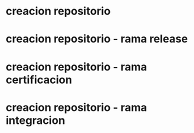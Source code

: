 # creacion repositorio
# creacion repositorio - rama release
# creacion repositorio - rama certificacion
# creacion repositorio - rama integracion
